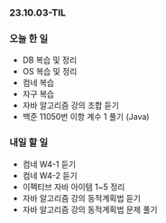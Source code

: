 ### 23.10.03-TIL 
### 오늘 한 일
- DB 복습 및 정리
- OS 복습 및 정리
- 컴네 복습
- 자구 복습
- 자바 알고리즘 강의 조합 듣기
- 백준 11050번 이항 계수 1 풀기 (Java)

### 내일 할 일
- 컴네 W4-1 듣기
- 컴네 W4-2 듣기
- 이펙티브 자바 아이템 1~5 정리
- 자바 알고리즘 강의 동적계획법 듣기
- 자바 알고리즘 강의 동적계획법 문제 풀기
